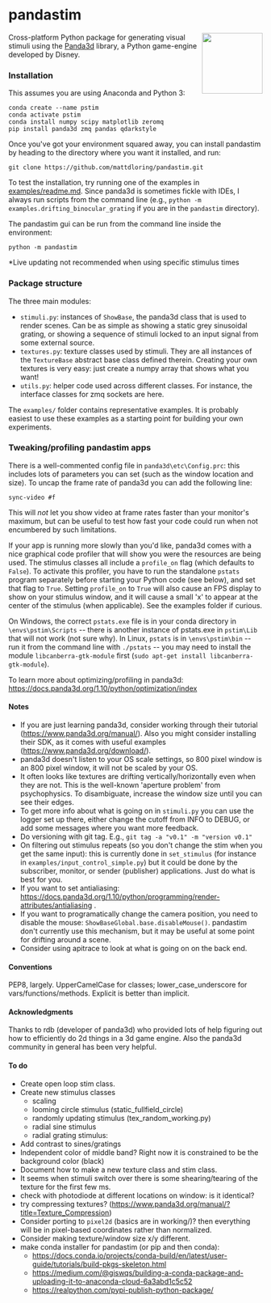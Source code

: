 # pandastim
<img align = "right" width = "120" src=".\images\omr_sin_example.png ">

Cross-platform Python package for generating visual stimuli using the [Panda3d](https://www.panda3d.org/) library, a Python game-engine developed by Disney.

### Installation
This assumes you are using Anaconda and Python 3:

    conda create --name pstim
    conda activate pstim
    conda install numpy scipy matplotlib zeromq
    pip install panda3d zmq pandas qdarkstyle

Once you've got your environment squared away, you can install pandastim by heading to the directory where you want it installed, and run:    

    git clone https://github.com/mattdloring/pandastim.git

To test the installation, try running one of the examples in [examples/readme.md](examples/readme.md). Since panda3d is sometimes fickle with IDEs, I always run scripts from the command line (e.g., `python -m examples.drifting_binocular_grating` if you are in the `pandastim` directory).

The pandastim gui can be run from the command line inside the environment:
    
    python -m pandastim

*Live updating not recommended when using specific stimulus times

### Package structure
The three main modules:
- `stimuli.py`: instances of `ShowBase`, the panda3d class that is used to render scenes.  Can be as simple as showing a static grey sinusoidal grating, or showing a sequence of stimuli locked to an input signal from some external source.
- `textures.py`: texture classes used by stimuli. They are all instances of the `TextureBase` abstract base class defined therein. Creating your own textures is very easy: just create a numpy array that shows what you want!
- `utils.py`: helper code used across different classes. For instance, the interface classes for zmq sockets are here.

The `examples/` folder contains representative examples. It is probably easiest to use these examples as a starting point for building your own experiments.

### Tweaking/profiling pandastim apps
There is a well-commented config file in `panda3d\etc\Config.prc`: this includes lots of parameters you can set (such as the window location and size). To uncap the frame rate of panda3d you can add the following line:

    sync-video #f

This will *not* let you show video at frame rates faster than your monitor's maximum, but can be useful to test how fast your code could run when not encumbered by such limitations.

If your app is running more slowly than you'd like, panda3d comes with a nice graphical code profiler that will show you were the resources are being used. The stimulus classes all include a `profile_on` flag (which defaults to `False`). To activate this profiler, you have to run the standalone `pstats` program separately before starting your Python code (see below), and set that flag to `True`. Setting `profile_on` to `True` will also cause an FPS display to show on your stimulus window, and it will cause a small 'x' to appear at the center of the stimulus (when applicable). See the examples folder if curious.

On Windows, the correct `pstats.exe` file is in your conda directory in `\envs\pstim\Scripts` -- there is another instance of pstats.exe in `pstim\Lib` that will not work (not sure why). In Linux, `pstats` is in `\envs\pstim\bin` -- run it from the command line with `./pstats` -- you may need to install the module `libcanberra-gtk-module` first (`sudo apt-get install libcanberra-gtk-module`).

To learn more about optimizing/profiling in panda3d: https://docs.panda3d.org/1.10/python/optimization/index

#### Notes
- If you are just learning panda3d, consider working through their tutorial (https://www.panda3d.org/manual/). Also you might consider installing their SDK, as it comes with useful examples (https://www.panda3d.org/download/).
- panda3d doesn't listen to your OS scale settings, so 800 pixel window is an 800 pixel window, it will not be scaled by your OS.
- It often looks like textures are drifting vertically/horizontally even when they are not. This is the well-known 'aperture problem' from psychophysics. To disambiguate, increase the window size until you can see their edges.
- To get more info about what is going on in `stimuli.py` you can use the logger set up there, either change the cutoff from INFO to DEBUG, or add some messages where you want more feedback.
- Do versioning with git tag. E.g., `git tag -a "v0.1" -m "version v0.1"`
- On filtering out stimulus repeats (so you don't change the stim when you get the same input): this is currently done in `set_stimulus` (for instance in `examples/input_control_simple.py`) but it could be done by the subscriber, monitor, or sender (publisher) applications. Just do what is best for you.
- If you want to set antialiasing: https://docs.panda3d.org/1.10/python/programming/render-attributes/antialiasing .
- If you want to programatically change the camera position, you need to disable the mouse: `ShowBaseGlobal.base.disableMouse()`. pandastim don't currently use this mechanism, but it may be useful at some point for drifting around a scene.
- Consider using apitrace to look at what is going on on the back end.

#### Conventions
PEP8, largely. UpperCamelCase for classes; lower_case_underscore for vars/functions/methods. Explicit is better than implicit.

#### Acknowledgments
Thanks to rdb (developer of panda3d) who provided lots of help figuring out how to efficiently do 2d things in a 3d game engine. Also the panda3d community in general has been very helpful.

#### To do

- Create open loop stim class.
- Create new stimulus classes
    - scaling
    - looming circle stimulus (static_fullfield_circle)
    - randomly updating stimulus (tex_random_working.py)
    - radial sine stimulus
    - radial grating stimulus:
- Add contrast to sines/gratings
- Independent color of middle band? Right now it is constrained to be the background color (black)
- Document how to make a new texture class and stim class.
- It seems when stimuli switch over there is some shearing/tearing of the texture for the first few ms.
- check with photodiode at different locations on window: is it identical?
- try compressing textures? (https://www.panda3d.org/manual/?title=Texture_Compression)
- Consider porting to `pixel2d` (basics are in working/)? then everything will be in pixel-based coordinates rather than normalized.
-  Consider making texture/window size x/y different.
- make conda installer for pandastim (or pip and then conda):
    - https://docs.conda.io/projects/conda-build/en/latest/user-guide/tutorials/build-pkgs-skeleton.html
    - https://medium.com/@giswqs/building-a-conda-package-and-uploading-it-to-anaconda-cloud-6a3abd1c5c52
    - https://realpython.com/pypi-publish-python-package/
